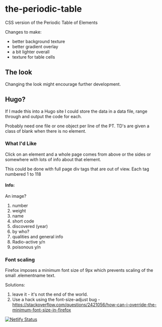 # the-periodic-table
CSS version of the Periodic Table of Elements


Changes to make:
* better background texture
* better gradient overlay
* a bit lighter overall
* texture for table cells

## The look

Changing the look might encourage further development.

## Hugo?

If I made this into a Hugo site I could store the data in a data file, range through and output the code for each.

Probably need one file or one object per line of the PT. TD's are given a class of blank when there is no element.

### What I'd Like

Click on an element and a whole page comes from above or the sides or somewhere with lots of info about that element.

This could be done with full page div tags that are out of view. Each tag numbered 1 to 118

#### Info:

An image?

1. number
2. weight
3. name
4. short code
5. discovered (year)
6. by who?
7. qualities and general info
8. Radio-active y/n
9. poisonous y/n


### Font scaling

Firefox imposes a minimum font size of 9px which prevents scaling of the small .elementname text.

Solutions:
1. leave it - it's not the end of the world.
2. Use a hack using the font-size-adjust bug - https://stackoverflow.com/questions/2421056/how-can-i-override-the-minimum-font-size-in-firefox


[![Netlify Status](https://api.netlify.com/api/v1/badges/cac35247-9d9f-44c4-aeea-9e8848aee5e9/deploy-status)](https://app.netlify.com/sites/the-periodic-table/deploys)